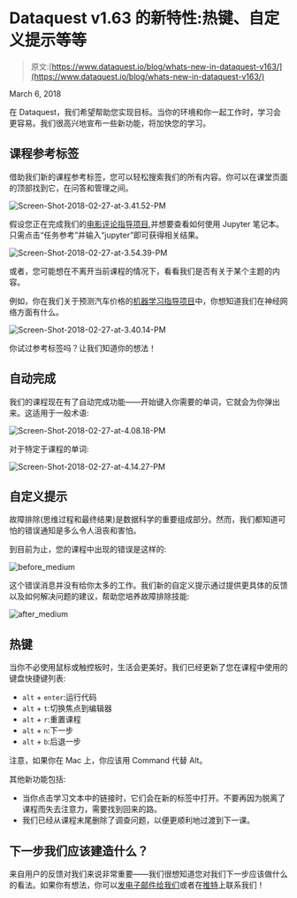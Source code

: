# Dataquest v1.63 的新特性:热键、自定义提示等等

> 原文:[https://www.dataquest.io/blog/whats-new-in-dataquest-v163/](https://www.dataquest.io/blog/whats-new-in-dataquest-v163/)

March 6, 2018

在 Dataquest，我们希望帮助您实现目标。当你的环境和你一起工作时，学习会更容易。我们很高兴地宣布一些新功能，将加快您的学习。

## 课程参考标签

借助我们新的课程参考标签，您可以轻松搜索我们的所有内容。你可以在课堂页面的顶部找到它，在问答和管理之间。

![Screen-Shot-2018-02-27-at-3.41.52-PM](../Images/ac19c33a75b26791346dc876fe683c4b.png)

假设您正在完成我们的[电影评论指导项目](https://www.dataquest.io/course/statistics-fundamentals/),并想要查看如何使用 Jupyter 笔记本。只需点击“任务参考”并输入“jupyter”即可获得相关结果。

![Screen-Shot-2018-02-27-at-3.54.39-PM](../Images/35683ac4bd0f39c325361e7888c90665.png)

或者，您可能想在不离开当前课程的情况下，看看我们是否有关于某个主题的内容。

例如，你在我们关于预测汽车价格的[机器学习指导项目](https://app.dataquest.io/m/155)中，你想知道我们在神经网络方面有什么。

![Screen-Shot-2018-02-27-at-3.40.14-PM](../Images/e824ed688c627cd5d1e73900b882aa0b.png)

你试过参考标签吗？让我们知道你的想法！

## 自动完成

我们的课程现在有了自动完成功能——开始键入你需要的单词，它就会为你弹出来。这适用于一般术语:

![Screen-Shot-2018-02-27-at-4.08.18-PM](../Images/a66b713ff553a2f3d5d44c45dc98210b.png)

对于特定于课程的单词:

![Screen-Shot-2018-02-27-at-4.14.27-PM](../Images/6816a6ee676a212147b66b6109801a14.png)

## 自定义提示

故障排除(思维过程和最终结果)是数据科学的重要组成部分。然而，我们都知道可怕的错误通知是多么令人沮丧和害怕。

到目前为止，您的课程中出现的错误是这样的:

![before_medium](../Images/cdbc70647918481a1e8df8cd8768324e.png)

这个错误消息并没有给你太多的工作。我们新的自定义提示通过提供更具体的反馈以及如何解决问题的建议，帮助您培养故障排除技能:

![after_medium](../Images/b23fc4b13e077446650f59786b621d20.png)

## 热键

当你不必使用鼠标或触控板时，生活会更美好。我们已经更新了您在课程中使用的键盘快捷键列表:

*   `alt` + `enter`:运行代码
*   `alt` + `t`:切换焦点到编辑器
*   `alt` + `r`:重置课程
*   `alt` + `n`:下一步
*   `alt` + `b`:后退一步

注意，如果你在 Mac 上，你应该用 Command 代替 Alt。

其他新功能包括:

*   当你点击学习文本中的链接时，它们会在新的标签中打开。不要再因为脱离了课程而失去注意力，需要找到回来的路。
*   我们已经从课程末尾删除了调查问题，以便更顺利地过渡到下一课。

## 下一步我们应该建造什么？

来自用户的反馈对我们来说非常重要——我们很想知道您对我们下一步应该做什么的看法。如果你有想法，你可以[发电子邮件给我们](/cdn-cgi/l/email-protection#08606d646467486c697c69797d6d7b7c266167)或者在[推特](https://www.twitter.com/dataquestio)上联系我们！